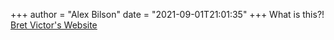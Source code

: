 +++
author = "Alex Bilson"
date = "2021-09-01T21:01:35"
+++
What is this?! [Bret Victor's Website](http://worrydream.com/)
    